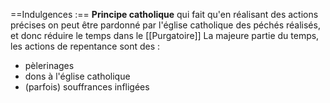 ==Indulgences :== **Principe catholique** qui fait qu'en réalisant des actions précises on peut être pardonné par l'église catholique des péchés réalisés, et donc réduire le temps dans le [[Purgatoire]]
La majeure partie du temps, les actions de repentance sont des :
- pèlerinages
- dons à l'église catholique
- (parfois) souffrances infligées